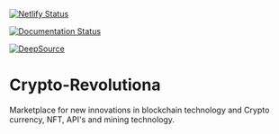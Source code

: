 [![Netlify Status](https://api.netlify.com/api/v1/badges/1b0880ee-2fc3-413f-b97b-fa012e55482f/deploy-status)](https://app.netlify.com/sites/cryptorevolutiona/deploys)

[![Documentation Status](https://readthedocs.org/projects/crypto-revolutiona/badge/?version=latest)](https://crypto-revolutiona.readthedocs.io/en/latest/?badge=latest)

[![DeepSource](https://deepsource.io/gh/KOSASIH/Crypto-Revolutiona.svg/?label=active+issues&show_trend=true&token=Mr4MQ4IugT1rkOxZqunw3Yeu)](https://deepsource.io/gh/KOSASIH/Crypto-Revolutiona/?ref=repository-badge)

# Crypto-Revolutiona
Marketplace for new innovations in blockchain technology and Crypto currency, NFT, API's and mining technology.
